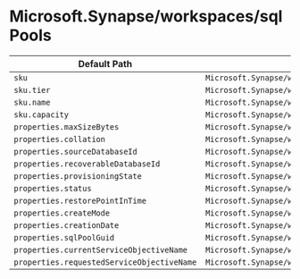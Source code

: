 # Microsoft.Synapse/workspaces/sqlPools

| Default Path | Alias |
|---|---|
| `sku` | `Microsoft.Synapse/workspaces/sqlPools/sku` |
| `sku.tier` | `Microsoft.Synapse/workspaces/sqlPools/sku.tier` |
| `sku.name` | `Microsoft.Synapse/workspaces/sqlPools/sku.name` |
| `sku.capacity` | `Microsoft.Synapse/workspaces/sqlPools/sku.capacity` |
| `properties.maxSizeBytes` | `Microsoft.Synapse/workspaces/sqlPools/maxSizeBytes` |
| `properties.collation` | `Microsoft.Synapse/workspaces/sqlPools/collation` |
| `properties.sourceDatabaseId` | `Microsoft.Synapse/workspaces/sqlPools/sourceDatabaseId` |
| `properties.recoverableDatabaseId` | `Microsoft.Synapse/workspaces/sqlPools/recoverableDatabaseId` |
| `properties.provisioningState` | `Microsoft.Synapse/workspaces/sqlPools/provisioningState` |
| `properties.status` | `Microsoft.Synapse/workspaces/sqlPools/status` |
| `properties.restorePointInTime` | `Microsoft.Synapse/workspaces/sqlPools/restorePointInTime` |
| `properties.createMode` | `Microsoft.Synapse/workspaces/sqlPools/createMode` |
| `properties.creationDate` | `Microsoft.Synapse/workspaces/sqlPools/creationDate` |
| `properties.sqlPoolGuid` | `Microsoft.Synapse/workspaces/sqlPools/sqlPoolGuid` |
| `properties.currentServiceObjectiveName` | `Microsoft.Synapse/workspaces/sqlPools/currentServiceObjectiveName` |
| `properties.requestedServiceObjectiveName` | `Microsoft.Synapse/workspaces/sqlPools/requestedServiceObjectiveName` |

